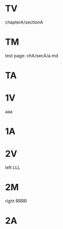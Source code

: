 # TV

chapterA/sectionA

# TM

test page: chA/secA/a.md

# TA

# 1V

aaa

# 1A

# 2V

left LLL

# 2M

right RRRR

# 2A